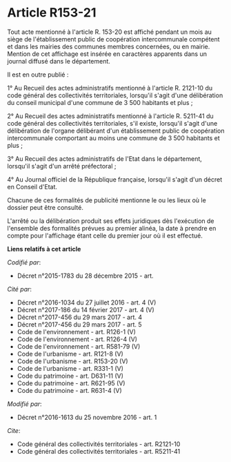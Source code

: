 # Article R153-21

Tout acte mentionné à l'article R. 153-20 est affiché pendant un mois au siège de l'établissement public de coopération
intercommunale compétent et dans les mairies des communes membres concernées, ou en mairie. Mention de cet affichage est
insérée en caractères apparents dans un journal diffusé dans le département. 

Il est en outre publié : 

1° Au Recueil des actes administratifs mentionné à l'article R. 2121-10 du code général des collectivités territoriales,
lorsqu'il s'agit d'une délibération du conseil municipal d'une commune de 3 500 habitants et plus ; 

2° Au Recueil des actes administratifs mentionné à l'article R. 5211-41 du code général des collectivités territoriales, s'il
existe, lorsqu'il s'agit d'une délibération de l'organe délibérant d'un établissement public de coopération intercommunale
comportant au moins une commune de 3 500 habitants et plus ; 

3° Au Recueil des actes administratifs de l'Etat dans le département, lorsqu'il s'agit d'un arrêté préfectoral ; 

4° Au Journal officiel de la République française, lorsqu'il s'agit d'un décret en Conseil d'Etat. 

Chacune de ces formalités de publicité mentionne le ou les lieux où le dossier peut être consulté. 

L'arrêté ou la délibération produit ses effets juridiques dès l'exécution de l'ensemble des formalités prévues  au premier
alinéa, la date à prendre en compte pour l'affichage étant celle du premier jour où il est effectué.

**Liens relatifs à cet article**

_Codifié par_:

  - Décret n°2015-1783 du 28 décembre 2015 - art.

_Cité par_:

  - Décret n°2016-1034 du 27 juillet 2016 - art. 4 (V)
  - Décret n°2017-186 du 14 février 2017 - art. 4 (V)
  - Décret n°2017-456 du 29 mars 2017 - art. 4
  - Décret n°2017-456 du 29 mars 2017 - art. 5
  - Code de l'environnement - art. R126-1 (V)
  - Code de l'environnement - art. R126-4 (V)
  - Code de l'environnement - art. R581-79 (V)
  - Code de l'urbanisme - art. R121-8 (V)
  - Code de l'urbanisme - art. R153-20 (V)
  - Code de l'urbanisme - art. R331-1 (V)
  - Code du patrimoine - art. D631-11 (V)
  - Code du patrimoine - art. R621-95 (V)
  - Code du patrimoine - art. R631-4 (V)

_Modifié par_:

  - Décret n°2016-1613 du 25 novembre 2016 - art. 1

_Cite_:

  - Code général des collectivités territoriales - art. R2121-10
  - Code général des collectivités territoriales - art. R5211-41
